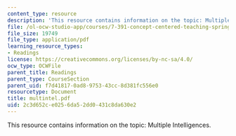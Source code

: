 ```yaml
---
content_type: resource
description: 'This resource contains information on the topic: Multiple Intelligences.'
file: /ol-ocw-studio-app/courses/7-391-concept-centered-teaching-spring-2006/2c3d652ce0256da52dd0431c8da630e2_multintel.pdf
file_size: 19749
file_type: application/pdf
learning_resource_types:
- Readings
license: https://creativecommons.org/licenses/by-nc-sa/4.0/
ocw_type: OCWFile
parent_title: Readings
parent_type: CourseSection
parent_uid: f7d41817-0ad8-9753-43cc-8d381fc556e0
resourcetype: Document
title: multintel.pdf
uid: 2c3d652c-e025-6da5-2dd0-431c8da630e2
---
```

This resource contains information on the topic: Multiple Intelligences.